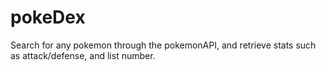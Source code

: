 # pokeDex
Search for any pokemon through the pokemonAPI, and retrieve stats such as attack/defense, and list number.

